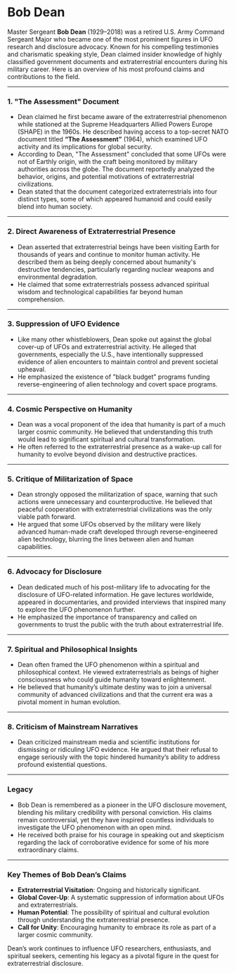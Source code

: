 # Bob Dean

Master Sergeant **Bob Dean** (1929–2018) was a retired U.S. Army Command Sergeant Major who became one of the most prominent figures in UFO research and disclosure advocacy. Known for his compelling testimonies and charismatic speaking style, Dean claimed insider knowledge of highly classified government documents and extraterrestrial encounters during his military career. Here is an overview of his most profound claims and contributions to the field.

---

### **1. "The Assessment" Document**

- Dean claimed he first became aware of the extraterrestrial phenomenon while stationed at the Supreme Headquarters Allied Powers Europe (SHAPE) in the 1960s. He described having access to a top-secret NATO document titled **“The Assessment”** (1964), which examined UFO activity and its implications for global security.
- According to Dean, "The Assessment" concluded that some UFOs were not of Earthly origin, with the craft being monitored by military authorities across the globe. The document reportedly analyzed the behavior, origins, and potential motivations of extraterrestrial civilizations.
- Dean stated that the document categorized extraterrestrials into four distinct types, some of which appeared humanoid and could easily blend into human society.

---

### **2. Direct Awareness of Extraterrestrial Presence**

- Dean asserted that extraterrestrial beings have been visiting Earth for thousands of years and continue to monitor human activity. He described them as being deeply concerned about humanity's destructive tendencies, particularly regarding nuclear weapons and environmental degradation.
- He claimed that some extraterrestrials possess advanced spiritual wisdom and technological capabilities far beyond human comprehension.

---

### **3. Suppression of UFO Evidence**

- Like many other whistleblowers, Dean spoke out against the global cover-up of UFOs and extraterrestrial activity. He alleged that governments, especially the U.S., have intentionally suppressed evidence of alien encounters to maintain control and prevent societal upheaval.
- He emphasized the existence of "black budget" programs funding reverse-engineering of alien technology and covert space programs.

---

### **4. Cosmic Perspective on Humanity**

- Dean was a vocal proponent of the idea that humanity is part of a much larger cosmic community. He believed that understanding this truth would lead to significant spiritual and cultural transformation.
- He often referred to the extraterrestrial presence as a wake-up call for humanity to evolve beyond division and destructive practices.

---

### **5. Critique of Militarization of Space**

- Dean strongly opposed the militarization of space, warning that such actions were unnecessary and counterproductive. He believed that peaceful cooperation with extraterrestrial civilizations was the only viable path forward.
- He argued that some UFOs observed by the military were likely advanced human-made craft developed through reverse-engineered alien technology, blurring the lines between alien and human capabilities.

---

### **6. Advocacy for Disclosure**

- Dean dedicated much of his post-military life to advocating for the disclosure of UFO-related information. He gave lectures worldwide, appeared in documentaries, and provided interviews that inspired many to explore the UFO phenomenon further.
- He emphasized the importance of transparency and called on governments to trust the public with the truth about extraterrestrial life.

---

### **7. Spiritual and Philosophical Insights**

- Dean often framed the UFO phenomenon within a spiritual and philosophical context. He viewed extraterrestrials as beings of higher consciousness who could guide humanity toward enlightenment.
- He believed that humanity’s ultimate destiny was to join a universal community of advanced civilizations and that the current era was a pivotal moment in human evolution.

---

### **8. Criticism of Mainstream Narratives**

- Dean criticized mainstream media and scientific institutions for dismissing or ridiculing UFO evidence. He argued that their refusal to engage seriously with the topic hindered humanity’s ability to address profound existential questions.

---

### **Legacy**

- Bob Dean is remembered as a pioneer in the UFO disclosure movement, blending his military credibility with personal conviction. His claims remain controversial, yet they have inspired countless individuals to investigate the UFO phenomenon with an open mind.
- He received both praise for his courage in speaking out and skepticism regarding the lack of corroborative evidence for some of his more extraordinary claims.

---

### **Key Themes of Bob Dean’s Claims**

- **Extraterrestrial Visitation**: Ongoing and historically significant.
- **Global Cover-Up**: A systematic suppression of information about UFOs and extraterrestrials.
- **Human Potential**: The possibility of spiritual and cultural evolution through understanding the extraterrestrial presence.
- **Call for Unity**: Encouraging humanity to embrace its role as part of a larger cosmic community.

Dean’s work continues to influence UFO researchers, enthusiasts, and spiritual seekers, cementing his legacy as a pivotal figure in the quest for extraterrestrial disclosure.